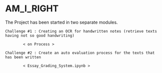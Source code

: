 # AM_I_RIGHT

The Project has been started in two separate modules.

	Challenge #1 : Creating an OCR for handwritten notes (retrieve texts having not so good handwriting)
	
			< on Process >

	Challenge #2 : Create an auto evaluation process for the texts that has been written
	
			< Essay_Grading_System.ipynb >
